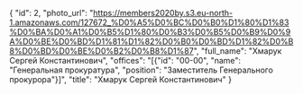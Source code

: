 {
    "id": 2,
    "photo_url": "https://members2020by.s3.eu-north-1.amazonaws.com/127672_%D0%A5%D0%BC%D0%B0%D1%80%D1%83%D0%BA%D0%A1%D0%B5%D1%80%D0%B3%D0%B5%D0%B9%D0%9A%D0%BE%D0%BD%D1%81%D1%82%D0%B0%D0%BD%D1%82%D0%B8%D0%BD%D0%BE%D0%B2%D0%B8%D1%87",
    "full_name": "Хмарук Сергей Константинович",
    "offices": "[{\"id\": \"00-00\", \"name\": \"Генеральная прокуратура\", \"position\": \"Заместитель Генерального прокурора\"}]",
    "title": "Хмарук Сергей Константинович"
}